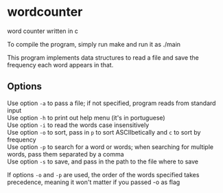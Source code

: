 # wordcounter
word counter written in c

To compile the program, simply run make and run it as ./main

This program implements data structures to read a file and save the frequency each word appears in that.

## Options
Use option `-a` to pass a file; if not specified, program reads from standard input  
Use option `-h` to print out help menu (it's in portuguese)  
Use option `-i` to read the words case insensitively  
Use option `-o` to sort, pass in `p` to sort ASCIIbetically and `c` to sort by frequency  
Use option `-p` to search for a word or words; when searching for multiple words, pass them separated by a comma  
Use option `-s` to save, and pass in the path to the file where to save  
  
If options `-o` and `-p` are used, the order of the words specified takes precedence, meaning it won't matter if you passed -o as flag

